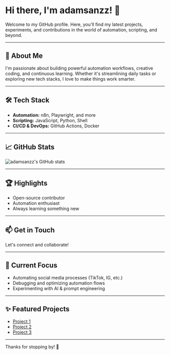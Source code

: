 # Hi there, I'm adamsanzz! 👋

Welcome to my GitHub profile. Here, you'll find my latest projects, experiments, and contributions in the world of automation, scripting, and beyond.

---

## 🚀 About Me

I'm passionate about building powerful automation workflows, creative coding, and continuous learning. Whether it's streamlining daily tasks or exploring new tech stacks, I love to make things work smarter.

---

## 🛠️ Tech Stack

- **Automation:** n8n, Playwright, and more
- **Scripting:** JavaScript, Python, Shell
- **CI/CD & DevOps:** GitHub Actions, Docker

---

## 📈 GitHub Stats

![adamsanzz's GitHub stats](https://github-readme-stats.vercel.app/api?username=adamsanzz&show_icons=true&theme=radical)

---

## 🏆 Highlights

- Open-source contributor
- Automation enthusiast
- Always learning something new

---

## 📫 Get in Touch

Let's connect and collaborate!  
<!-- Add your social links below -->

---

## 🌱 Current Focus

- Automating social media processes (TikTok, IG, etc.)
- Debugging and optimizing automation flows
- Experimenting with AI & prompt engineering

---

## ✨ Featured Projects

- [Project 1](#)
- [Project 2](#)
- [Project 3](#)

---

Thanks for stopping by! 🚀
